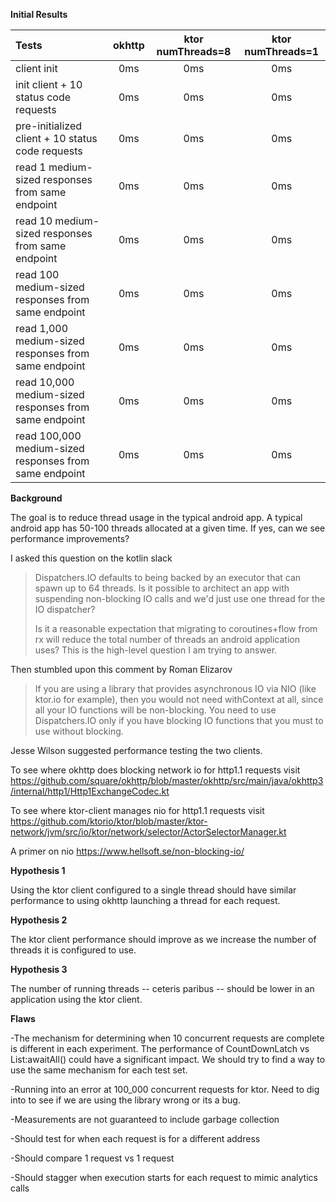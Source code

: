 **Initial Results**

| Tests | okhttp | ktor numThreads=8 | ktor numThreads=1 |
| :---         |     :---:      |          :---: |          :---: |
| client init   | 0ms     | 0ms    | 0ms |
| init client + 10 status code requests     | 0ms       | 0ms      | 0ms |
| pre-initialized client + 10 status code requests | 0ms | 0ms | 0ms |
| read 1 medium-sized responses from same endpoint | 0ms | 0ms | 0ms |
| read 10 medium-sized responses from same endpoint | 0ms | 0ms | 0ms |
| read 100 medium-sized responses from same endpoint | 0ms | 0ms |  0ms |
| read 1,000 medium-sized responses from same endpoint | 0ms | 0ms | 0ms |
| read 10,000 medium-sized responses from same endpoint | 0ms | 0ms | 0ms |
| read 100,000 medium-sized responses from same endpoint | 0ms | 0ms | 0ms |

**Background**

The goal is to reduce thread usage in the typical android app. A typical android app has 50-100 threads allocated at a given time. If yes, can we see performance improvements? 

I asked this question on the kotlin slack

> Dispatchers.IO defaults to being backed by an executor that can spawn up to 64 threads. Is it possible to architect an app with suspending non-blocking IO calls and we'd just use one thread for the IO dispatcher?
>
> Is it a reasonable expectation that migrating to coroutines+flow from rx will reduce the total number of threads an android application uses? This is the high-level question I am trying to answer.

Then stumbled upon this comment by Roman Elizarov

> If you are using a library that provides asynchronous IO via NIO (like ktor.io for example), then you would not need withContext at all, since all your IO functions will be non-blocking. You need to use Dispatchers.IO only if you have blocking IO functions that you must to use without blocking.

Jesse Wilson suggested performance testing the two clients.

To see where okhttp does blocking network io for http1.1 requests visit
https://github.com/square/okhttp/blob/master/okhttp/src/main/java/okhttp3/internal/http1/Http1ExchangeCodec.kt

To see where ktor-client manages nio for http1.1 requests visit
https://github.com/ktorio/ktor/blob/master/ktor-network/jvm/src/io/ktor/network/selector/ActorSelectorManager.kt

A primer on nio
https://www.hellsoft.se/non-blocking-io/

**Hypothesis 1**

Using the ktor client configured to a single thread should have similar performance to using okhttp launching a thread for each request.

**Hypothesis 2**

The ktor client performance should improve as we increase the number of threads it is configured to use.

**Hypothesis 3**

The number of running threads -- ceteris paribus -- should be lower in an application using the ktor client.

**Flaws**

-The mechanism for determining when 10 concurrent requests are complete is different in each experiment. The performance of CountDownLatch vs List<Deferred>:awaitAll() could have a significant impact. We should try to find a way to use the same mechanism for each test set.

-Running into an error at 100_000 concurrent requests for ktor. Need to dig into to see if we are using the library wrong or its a bug.

-Measurements are not guaranteed to include garbage collection

-Should test for when each request is for a different address

-Should compare 1 request vs 1 request

-Should stagger when execution starts for each request to mimic analytics calls
